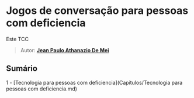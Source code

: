 # Jogos de conversação para pessoas com deficiencia
Este TCC 
> Autor: **[Jean Paulo Athanazio De Mei](https://github.com/JeanPaulo-Eletron)**  

## Sumário

1 -  [Tecnologia para pessoas com deficiencia](Capitulos/Tecnologia para pessoas com deficiencia.md)  
